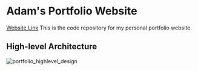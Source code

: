 # Adam's Portfolio Website
[Website Link](https://portfolio.adamwu.dev/)
This is the code repository for my personal portfolio website.

## High-level Architecture
![portfolio_highlevel_design](https://github.com/minebreak28/Portfolio-Website/assets/78050276/6e528210-f339-4690-8ecd-a74adb5221a0)
